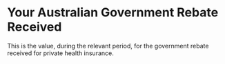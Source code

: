 # Your Australian Government Rebate Received
This is the value, during the relevant period, for the government rebate received for private health insurance.
